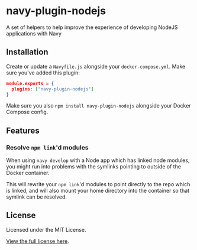 navy-plugin-nodejs
==================

A set of helpers to help improve the experience of developing NodeJS applications with Navy

## Installation

Create or update a `Navyfile.js` alongside your `docker-compose.yml`. Make sure you've added this plugin:

```json
module.exports = {
  plugins: ["navy-plugin-nodejs"]
}
```

Make sure you also `npm install navy-plugin-nodejs` alongside your Docker Compose config.

## Features

### Resolve `npm link`'d modules

When using `navy develop` with a Node app which has linked node modules, you might run into problems with the symlinks pointing to outside of the Docker container.

This will rewrite your `npm link`'d modules to point directly to the repo which is linked, and will also mount your home directory into the container so that symlink can be resolved.

## License

Licensed under the MIT License.

[View the full license here](https://raw.githubusercontent.com/momentumft/navy/master/LICENSE).
